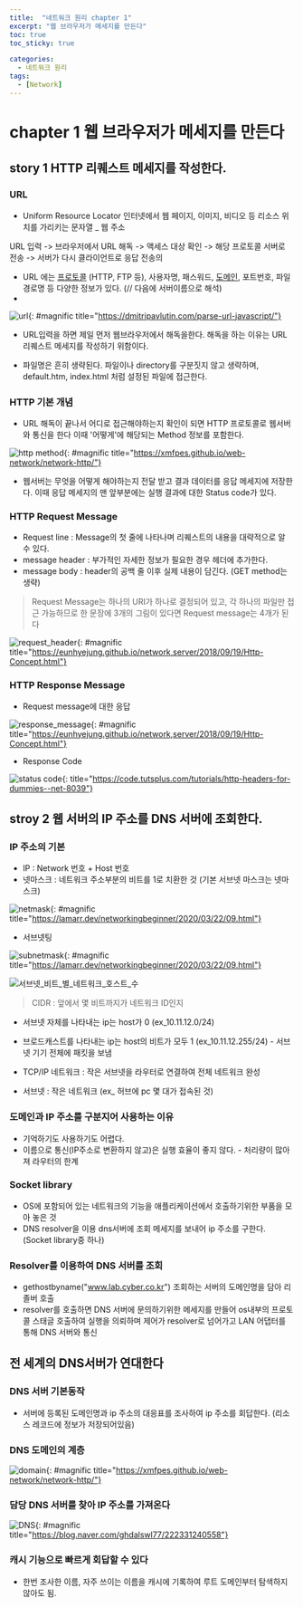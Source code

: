 ```yaml
---
title:  "네트워크 원리 chapter 1"
excerpt: "웹 브라우저가 메세지를 만든다"
toc: true
toc_sticky: true

categories:
  - 네트워크 원리
tags:
  - [Network]
---  
```


# chapter 1 웹 브라우저가 메세지를 만든다 #

## story 1 HTTP 리퀘스트 메세지를 작성한다. ##
### URL ###
- Uniform Resource Locator 인터넷에서 웹 페이지, 이미지, 비디오 등 리소스 위치를 가리키는 문자열 _ 웹 주소

URL 입력 -> 브라우저에서 URL 해독 -> 액세스 대상 확인 -> 해당 프로토콜 서버로 전송 -> 서버가 다시 클라이언트로 응답 전송의 

- URL 에는 <u>프로토콜</u> (HTTP, FTP 등), 사용자명, 패스워드, <u>도메인</u>, 포트번호, 파일 경로명 등 다양한 정보가 있다. (// 다음에 서버이름으로 해석)
- 
![url](https://user-images.githubusercontent.com/78516146/162438927-c43a53f5-3913-4f5a-b584-0706852a9425.png){: #magnific title="https://dmitripavlutin.com/parse-url-javascript/"}

- URL입력을 하면 제일 먼저 웹브라우저에서 해독을한다. 해독을 하는 이유는 URL 리퀘스트 메세지를 작성하기 위함이다.

- 파일명은 흔히 생략된다. 파일이나 directory를 구분짓지 않고 생략하며, default.htm, index.html 처럼 설정된 파일에 접근한다.

### HTTP 기본 개념 ###
- URL 해독이 끝나서 어디로 접근해야하는지 확인이 되면 HTTP 프로토콜로 웹서버와 통신을 한다 이때 '어떻게'에 해당되는 Method 정보를 포함한다.
  
![http method](https://user-images.githubusercontent.com/78516146/162441092-beb78687-15a8-4fd4-9408-575001826eba.jpg){: #magnific title="https://xmfpes.github.io/web-network/network-http/"}

- 웹서버는 무엇을 어떻게 해야하는지 전달 받고 결과 데이터를 응답 메세지에 저장한다. 이때 응답 메세지의 맨 앞부분에는 실행 결과에 대한 Status code가 있다.


### HTTP Request Message ###

- Request line : Message의 첫 줄에 나타나며 리퀘스트의 내용을 대략적으로 알 수 있다.
- message header : 부가적인 자세한 정보가 필요한 경우 헤더에 추가한다. 
- message body : header의 공백 줄 이후 실제 내용이 담긴다. (GET method는 생략)

>Request Message는 하나의 URI가 하나로 결정되어 있고, 각 하나의 파일만 접근 가능하므로 한 문장에 3개의 그림이 있다면 Request message는 4개가 된다 

![request_header](https://user-images.githubusercontent.com/78516146/162448403-a2439aa9-59a2-4204-bb5d-a5e838d5e59a.png){: #magnific title="https://eunhyejung.github.io/network,server/2018/09/19/Http-Concept.html"}

### HTTP Response Message ###

- Request message에 대한 응답
  
![response_message](https://user-images.githubusercontent.com/78516146/162448415-639aca66-0903-4aa5-a58a-727212b66eda.png){: #magnific title="https://eunhyejung.github.io/network,server/2018/09/19/Http-Concept.html"}

- Response Code

![status code](https://user-images.githubusercontent.com/78516146/162447683-4ac8d032-8b10-4b49-bf4d-deb7a22c4243.png){: title="https://code.tutsplus.com/tutorials/http-headers-for-dummies--net-8039"}

## stroy 2 웹 서버의 IP 주소를 DNS 서버에 조회한다.

### IP 주소의 기본 ###
- IP : Network 번호 + Host 번호
- 넷마스크 : 네트워크 주소부분의 비트를 1로 치환한 것 (기본 서브넷 마스크는 넷마스크)

![netmask](https://user-images.githubusercontent.com/78516146/162451102-a17579a5-febc-4672-8673-da000d259671.jpg){: #magnific title="https://lamarr.dev/networkingbeginner/2020/03/22/09.html"}

* 서브넷팅

![subnetmask](https://user-images.githubusercontent.com/78516146/162451112-3eaae8f1-6e7d-4589-8dea-5c4d7157e81c.jpg){: #magnific title="https://lamarr.dev/networkingbeginner/2020/03/22/09.html"}

![서브넷_비트_별_네트워크_호스트_수](https://user-images.githubusercontent.com/78516146/162452628-5b870c15-18fa-4010-9680-d2a8a5e1b53a.jpg)

> CIDR : 앞에서 몇 비트까지가 네트워크 ID인지

- 서브넷 자체를 나타내는 ip는 host가 0 (ex_10.11.12.0/24)
- 브로드캐스트를 나타내는 ip는 host의 비트가 모두 1 (ex_10.11.12.255/24) - 서브넷 기기 전체에 패킷을 보냄

- TCP/IP 네트워크 : 작은 서브넷을 라우터로 연결하여 전체 네트워크 완성
- 서브넷 : 작은 네트워크 (ex_ 허브에 pc 몇 대가 접속된 것)

### 도메인과 IP 주소를 구분지어 사용하는 이유 ###

- 기억하기도 사용하기도 어렵다.
- 이름으로 통신(IP주소로 변환하지 않고)은 실행 효율이 좋지 않다. - 처리량이 많아져 라우터의 한계

### Socket library ###

- OS에 포함되어 있는 네트워크의 기능을 애플리케이션에서 호출하기위한 부품을 모아 놓은 것 
- DNS resolver을 이용 dns서버에 조회 메세지를 보내어 ip 주소를 구한다. (Socket library중 하나)

### Resolver를 이용하여 DNS 서버를 조회 ###

- gethostbyname("www.lab.cyber.co.kr") 조회하는 서버의 도메인명을 담아 리졸버 호출
- resolver를 호출하면 DNS 서버에 문의하기위한 메세지를 만들어 os내부의 프로토콜 스태글 호출하여 실행을 의뢰하며 제어가 resolver로 넘어가고 LAN 어댑터를 통해 DNS 서버와 통신
  

## 전 세계의 DNS서버가 연대한다 ##

### DNS 서버 기본동작 ###

- 서버에 등록된 도메인명과 ip 주소의 대응표를 조사하여 ip 주소를 회답한다. (리소스 레코드에 정보가 저장되어있음)

### DNS 도메인의 계층 ###

![domain](https://user-images.githubusercontent.com/78516146/162438943-bc7bbdee-ff6e-4eb0-9d85-16987d628958.png){: #magnific title="https://xmfpes.github.io/web-network/network-http/"}

### 담당 DNS 서버를 찾아 IP 주소를 가져온다 ###

![DNS](https://user-images.githubusercontent.com/78516146/162455963-eab2aa6b-1eb6-490b-b157-7114e6bd5b7c.png){: #magnific title="https://blog.naver.com/ghdalswl77/222331240558"}

### 캐시 기능으로 빠르게 회답할 수 있다 ###

- 한번 조사한 이름, 자주 쓰이는 이름을 캐시에 기록하여 루트 도메인부터 탐색하지 않아도 됨.